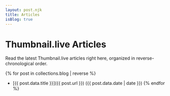```yaml
---
layout: post.njk
title: Articles
isBlog: true
---
```


# Thumbnail.live Articles

Read the latest Thumbnail.live articles right here, organized in reverse-chronological order.

{% for post in collections.blog | reverse %}
- [{{ post.data.title }}]({{ post.url }}) ({{ post.data.date | date }})
{% endfor %}